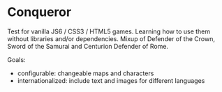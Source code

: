 # Conqueror
Test for vanilla JS6 / CSS3 / HTML5 games. 
Learning how to use them without libraries and/or dependencies.
Mixup of Defender of the Crown, Sword of the Samurai and Centurion Defender of Rome.

Goals:
- configurable: changeable maps and characters
- internationalized: include text and images for different languages
